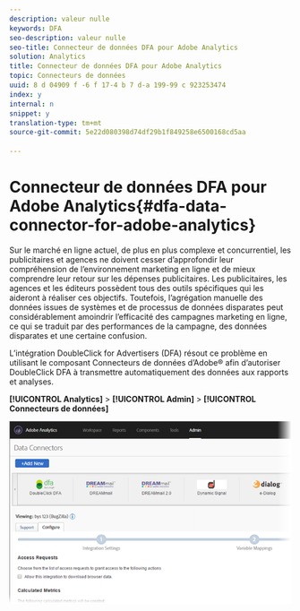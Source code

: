 ```yaml
---
description: valeur nulle
keywords: DFA
seo-description: valeur nulle
seo-title: Connecteur de données DFA pour Adobe Analytics
solution: Analytics
title: Connecteur de données DFA pour Adobe Analytics
topic: Connecteurs de données
uuid: 8 d 04909 f -6 f 17-4 b 7 d-a 199-99 c 923253474
index: y
internal: n
snippet: y
translation-type: tm+mt
source-git-commit: 5e22d080398d74df29b1f849258e6500168cd5aa

---
```



# Connecteur de données DFA pour Adobe Analytics{#dfa-data-connector-for-adobe-analytics}

Sur le marché en ligne actuel, de plus en plus complexe et concurrentiel, les publicitaires et agences ne doivent cesser d’approfondir leur compréhension de l’environnement marketing en ligne et de mieux comprendre leur retour sur les dépenses publicitaires. Les publicitaires, les agences et les éditeurs possèdent tous des outils spécifiques qui les aideront à réaliser ces objectifs. Toutefois, l’agrégation manuelle des données issues de systèmes et de processus de données disparates peut considérablement amoindrir l’efficacité des campagnes marketing en ligne, ce qui se traduit par des performances de la campagne, des données disparates et une certaine confusion.

L’intégration DoubleClick for Advertisers (DFA) résout ce problème en utilisant le composant Connecteurs de données d’Adobe® afin d’autoriser DoubleClick DFA à transmettre automatiquement des données aux rapports et analyses.

**[!UICONTROL Analytics]** &gt; **[!UICONTROL Admin]** &gt; **[!UICONTROL Connecteurs de données]**

![](assets/data-connectors-home.png)


